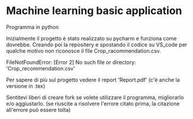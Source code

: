 # Machine learning basic application
 
 Programma in python

 Inizialmente il progetto è stato realizzato su pycharm e funziona come dovrebbe. Creando poi la repositery e spostando il codice su VS_code per qualche motivo non riconosce il file Crop_racommendation.csv.

 FileNotFoundError: [Error 2] No such file or directory: 'Crop_recommendation.csv'

 Per sapere di più sul progetto vedere il report 'Report.pdf' (c'è anche la versione in .tex)

 Sentitevi liberi di creare fork se volete utilizzare il programma, migliorarlo e/o aggiustarlo. (se riuscite a risolvere l'errore citato prima, la citazione all'errore può essere tolta) 